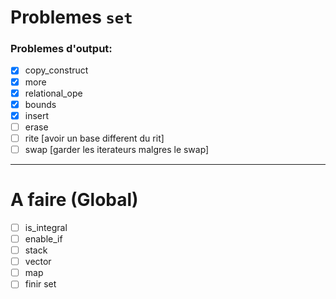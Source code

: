 # Problemes `set`

### Problemes d'output:

- [x] copy_construct
- [x] more
- [x] relational_ope
- [x] bounds
- [x] insert
- [ ] erase
- [ ] rite  [avoir un base different du rit]
- [ ] swap  [garder les iterateurs malgres le swap]

---

# A faire (Global)

- [ ] is_integral
- [ ] enable_if
- [ ] stack
- [ ] vector
- [ ] map
- [ ] finir set
